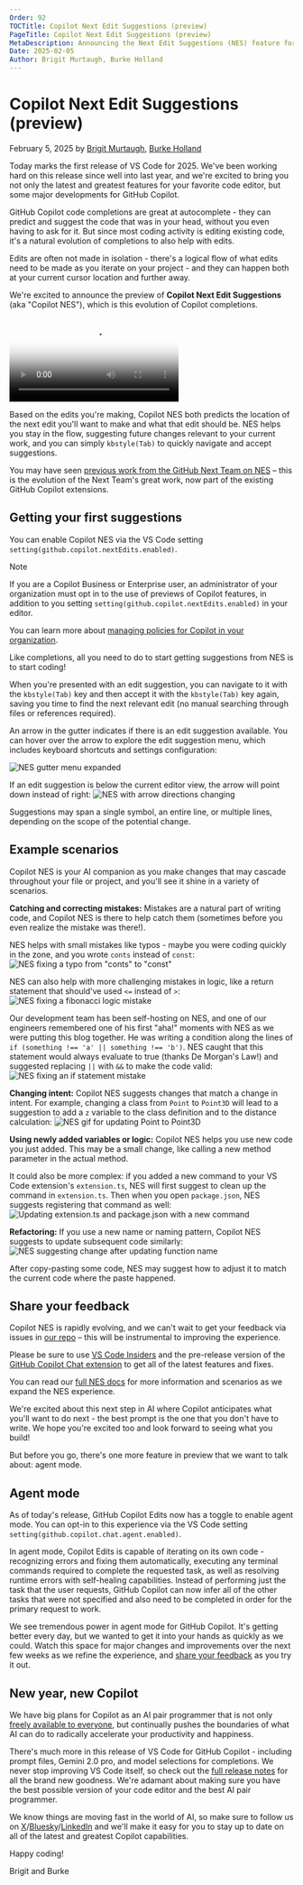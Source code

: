 ```yaml
---
Order: 92
TOCTitle: Copilot Next Edit Suggestions (preview)
PageTitle: Copilot Next Edit Suggestions (preview)
MetaDescription: Announcing the Next Edit Suggestions (NES) feature for GitHub Copilot in Visual Studio Code.
Date: 2025-02-05
Author: Brigit Murtaugh, Burke Holland
---
```


# Copilot Next Edit Suggestions (preview)
February 5, 2025 by [Brigit Murtaugh](https://github.com/bamurtaugh), [Burke Holland](https://github.com/burkeholland)

Today marks the first release of VS Code for 2025. We've been working hard on this release since well into last year, and we're excited to bring you not only the latest and greatest features for your favorite code editor, but some major developments for GitHub Copilot.

GitHub Copilot code completions are great at autocomplete - they can predict and suggest the code that was in your head, without you even having to ask for it. But since most coding activity is editing existing code, it's a natural evolution of completions to also help with edits.

Edits are often not made in isolation - there's a logical flow of what edits need to be made as you iterate on your project - and they can happen both at your current cursor location and further away.

We're excited to announce the preview of **Copilot Next Edit Suggestions** (aka "Copilot NES"), which is this evolution of Copilot completions.

<!-- TODO: Update to video with voiceover from Olivia -->
<video src="nes-video.mp4" title="Copilot NES video" controls poster="/assets/blogs/2025/02/05/point3d.png"></video>

Based on the edits you're making, Copilot NES both predicts the location of the next edit you'll want to make and what that edit should be. NES helps you stay in the flow, suggesting future changes relevant to your current work, and you can simply `kbstyle(Tab)` to quickly navigate and accept suggestions.

You may have seen [previous work from the GitHub Next Team on NES](https://githubnext.com/projects/copilot-next-edit-suggestions/) – this is the evolution of the Next Team's great work, now part of the existing GitHub Copilot extensions.

## Getting your first suggestions
You can enable Copilot NES via the VS Code setting `setting(github.copilot.nextEdits.enabled)`.

> [!NOTE]
> If you are a Copilot Business or Enterprise user, an administrator of your organization must opt in to the use of previews of Copilot features, in addition to you setting `setting(github.copilot.nextEdits.enabled)` in your editor.
>
> You can learn more about [managing policies for Copilot in your organization](https://docs.github.com/en/copilot/managing-copilot/managing-github-copilot-in-your-organization/managing-policies-for-copilot-in-your-organization#enabling-copilot-features-in-your-organization).

Like completions, all you need to do to start getting suggestions from NES is to start coding!

When you're presented with an edit suggestion, you can navigate to it with the `kbstyle(Tab)` key and then accept it with the `kbstyle(Tab)` key again, saving you time to find the next relevant edit (no manual searching through files or references required).

An arrow in the gutter indicates if there is an edit suggestion available. You can hover over the arrow to explore the edit suggestion menu, which includes keyboard shortcuts and settings configuration:
<!-- ![NES gutter menu gif](nes-gutter.gif) -->
![NES gutter menu expanded](gutter-menu-highlighted.png)

If an edit suggestion is below the current editor view, the arrow will point down instead of right:
![NES with arrow directions changing](nes-arrow-directions.gif)
<!-- ![NES with right arrow](scan-right-highlight.png) -->
<!-- ![NES with down arrow](scan-down-highlight.png) -->

Suggestions may span a single symbol, an entire line, or multiple lines, depending on the scope of the potential change.

## Example scenarios
Copilot NES is your AI companion as you make changes that may cascade throughout your file or project, and you'll see it shine in a variety of scenarios.

**Catching and correcting mistakes:** Mistakes are a natural part of writing code, and Copilot NES is there to help catch them (sometimes before you even realize the mistake was there!).

NES helps with small mistakes like typos - maybe you were coding quickly in the zone, and you wrote `conts` instead of `const`:
![NES fixing a typo from "conts" to "const"](nes-typo.gif)

NES can also help with more challenging mistakes in logic, like a return statement that should've used `<=` instead of `>`:
![NES fixing a fibonacci logic mistake](nes-fib-logic.gif)

Our development team has been self-hosting on NES, and one of our engineers remembered one of his first "aha!" moments with NES as we were putting this blog together. He was writing a condition along the lines of `if (something !== 'a' || something !== 'b')`. NES caught that this statement would always evaluate to true (thanks De Morgan's Law!) and suggested replacing `||` with `&&` to make the code valid:
![NES fixing an if statement mistake](nes-de-morgan.gif)

**Changing intent:** Copilot NES suggests changes that match a change in intent. For example, changing a class from `Point` to `Point3D` will lead to a suggestion to add a `z` variable to the class definition and to the distance calculation:
![NES gif for updating Point to Point3D](nes-point.gif)
<!-- ![NES for updating Point to Point3D](point3d-distance.png) -->

**Using newly added variables or logic:** Copilot NES helps you use new code you just added. This may be a small change, like calling a new method parameter in the actual method.

It could also be more complex: if you added a new command to your VS Code extension's `extension.ts`, NES will first suggest to clean up the command in `extension.ts`. Then when you open `package.json`, NES suggests registering that command as well:
![Updating extension.ts and package.json with a new command](nes-extension-and-package.gif)
<!-- ![Add command in package.json](add-disposable.png) -->
<!-- ![Add command in package.json](call-disposable-full.png) -->

**Refactoring:** If you use a new name or naming pattern, Copilot NES suggests to update subsequent code similarly:
![NES suggesting change after updating function name](nes-gutter.gif)

After copy-pasting some code, NES may suggest how to adjust it to match the current code where the paste happened.

## Share your feedback
Copilot NES is rapidly evolving, and we can't wait to get your feedback via issues in [our repo](https://github.com/microsoft/vscode-copilot-release) – this will be instrumental to improving the experience.

Please be sure to use [VS Code Insiders](https://code.visualstudio.com/insiders/) and the pre-release version of the [GitHub Copilot Chat extension](https://marketplace.visualstudio.com/items?itemName=GitHub.copilot-chat) to get all of the latest features and fixes.

You can read our [full NES docs](https://aka.ms/gh-copilot-nes-docs) for more information and scenarios as we expand the NES experience.

We're excited about this next step in AI where Copilot anticipates what you'll want to do next - the best prompt is the one that you don't have to write. We hope you're excited too and look forward to seeing what you build!

But before you go, there's one more feature in preview that we want to talk about: agent mode.

## Agent mode

As of today's release, GitHub Copilot Edits now has a toggle to enable agent mode. You can opt-in to this experience via the VS Code setting `setting(github.copilot.chat.agent.enabled)`.

In agent mode, Copilot Edits is capable of iterating on its own code - recognizing errors and fixing them automatically, executing any terminal commands required to complete the requested task, as well as resolving runtime errors with self-healing capabilities. Instead of performing just the task that the user requests, GitHub Copilot can now infer all of the other tasks that were not specified and also need to be completed in order for the primary request to work.

<!-- TODO: add gif from github -->

We see tremendous power in agent mode for GitHub Copilot. It's getting better every day, but we wanted to get it into your hands as quickly as we could. Watch this space for major changes and improvements over the next few weeks as we refine the experience, and [share your feedback](https://github.com/microsoft/vscode-copilot-release) as you try it out.

## New year, new Copilot

We have big plans for Copilot as an AI pair programmer that is not only [freely available to everyone](https://code.visualstudio.com/blogs/2024/12/18/free-github-copilot), but continually pushes the boundaries of what AI can do to radically accelerate your productivity and happiness.

There's much more in this release of VS Code for GitHub Copilot - including prompt files, Gemini 2.0 pro, and model selections for completions. We never stop improving VS Code itself, so check out the [full release notes](https://code.visualstudio.com/updates) for all the brand new goodness. We're adamant about making sure you have the best possible version of your code editor and the best AI pair programmer.

We know things are moving fast in the world of AI, so make sure to follow us on [X](https://x.com/code)/[Bluesky](https://bsky.app/profile/vscode.dev)/[LinkedIn](https://www.linkedin.com/showcase/vs-code/) and we'll make it easy for you to stay up to date on all of the latest and greatest Copilot capabilities.

Happy coding!

Brigit and Burke
